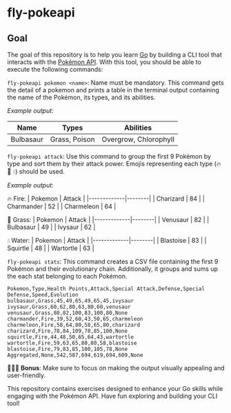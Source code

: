 # fly-pokeapi

## Goal

The goal of this repository is to help you learn [Go](https://go.dev/) by building a CLI tool that interacts with the [Pokémon API](https://pokeapi.co/). With this tool, you should be able to execute the following commands:

`fly-pokeapi pokemon <name>`:  Name must be mandatory. This command gets the detail of a pokemon and prints a table in the terminal output containing the name of the Pokémon, its types, and its abilities.

*Example output:*

|   Name    |        Types         |                   Abilities                   |
|-----------|----------------------|-----------------------------------------------|
| Bulbasaur | Grass, Poison        | Overgrow, Chlorophyll                         |



`fly-pokeapi attack`: Use this command to group the first 9 Pokémon by type and sort them by their attack power. Emojis representing each type (🔥 🌵 💧) should be used.

*Example output:*

🔥 Fire:
|   Pokemon   | Attack |
|-------------|--------|
| Charizard   |   84   |
| Charmander  |   52   |
| Charmeleon  |   64   |

🌵 Grass:
|   Pokemon   | Attack |
|-------------|--------|
| Venusaur    |   82   |
| Bulbasaur   |   49   |
| Ivysaur     |   62   |

💧 Water:
|   Pokemon   | Attack |
|-------------|--------|
| Blastoise   |   83   |
| Squirtle    |   48   |
| Wartortle   |   63   |

`fly-pokeapi stats`: This command creates a CSV file containing the first 9 Pokémon and their evolutionary chain. Additionally, it groups and sums up the each stat belonging to each Pokémon.

```csv
Pokemon,Type,Health Points,Attack,Special Attack,Defense,Special Defense,Speed,Evolution
bulbasaur,Grass,45,49,65,49,65,45,ivysaur
ivysaur,Grass,60,62,80,63,80,60,venusaur
venusaur,Grass,80,82,100,83,100,80,None
charmander,Fire,39,52,60,43,50,65,charmeleon
charmeleon,Fire,58,64,80,58,65,80,charizard
charizard,Fire,78,84,109,78,85,100,None
squirtle,Fire,44,48,50,65,64,43,wartortle
wartortle,Fire,59,63,65,80,80,58,blastoise
blastoise,Fire,79,83,85,100,105,78,None
Aggregated,None,542,587,694,619,694,609,None
```


🌟🌟🌟 **Bonus**: Make sure to focus on making the output visually appealing and user-friendly.

This repository contains exercises designed to enhance your Go skills while engaging with the Pokémon API. Have fun exploring and building your CLI tool!